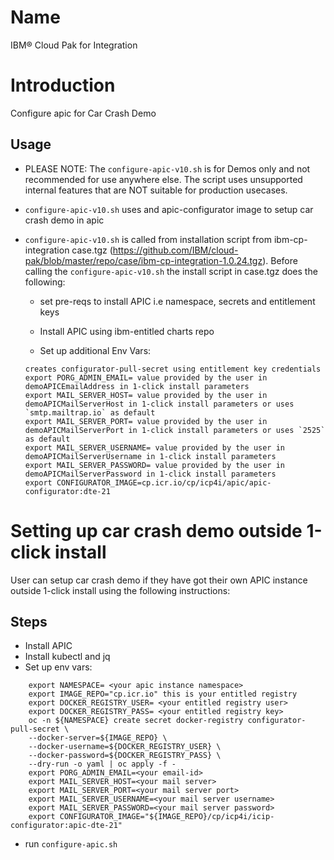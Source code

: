 # Name

IBM&reg; Cloud Pak for Integration

# Introduction

Configure apic for Car Crash Demo

## Usage

- PLEASE NOTE: The `configure-apic-v10.sh` is for Demos only and not recommended for use anywhere else. The script uses unsupported internal features that are NOT suitable for production usecases.

- `configure-apic-v10.sh` uses and apic-configurator image to setup car crash demo in apic

- `configure-apic-v10.sh` is called from installation script from ibm-cp-integration case.tgz (https://github.com/IBM/cloud-pak/blob/master/repo/case/ibm-cp-integration-1.0.24.tgz). Before calling the `configure-apic-v10.sh` the install script in case.tgz does the following:

    - set pre-reqs to install APIC i.e namespace, secrets and entitlement keys

    - Install APIC using ibm-entitled charts repo

    - Set up additional Env Vars:
    ```
    creates configurator-pull-secret using entitlement key credentials
    export PORG_ADMIN_EMAIL= value provided by the user in demoAPICEmailAddress in 1-click install parameters
    export MAIL_SERVER_HOST= value provided by the user in demoAPICMailServerHost in 1-click install parameters or uses `smtp.mailtrap.io` as default
    export MAIL_SERVER_PORT= value provided by the user in demoAPICMailServerPort in 1-click install parameters or uses `2525` as default
    export MAIL_SERVER_USERNAME= value provided by the user in demoAPICMailServerUsername in 1-click install parameters
    export MAIL_SERVER_PASSWORD= value provided by the user in demoAPICMailServerPassword in 1-click install parameters
    export CONFIGURATOR_IMAGE=cp.icr.io/cp/icp4i/apic/apic-configurator:dte-21
    ```

# Setting up car crash demo outside 1-click install

User can setup car crash demo if they have got their own APIC instance outside 1-click install using the following instructions:

## Steps
- Install APIC
- Install kubectl and jq
- Set up env vars:
```
    export NAMESPACE= <your apic instance namespace>
    export IMAGE_REPO="cp.icr.io" this is your entitled registry
    export DOCKER_REGISTRY_USER= <your entitled registry user>
    export DOCKER_REGISTRY_PASS= <your entitled registry key>
    oc -n ${NAMESPACE} create secret docker-registry configurator-pull-secret \
    --docker-server=${IMAGE_REPO} \
    --docker-username=${DOCKER_REGISTRY_USER} \
    --docker-password=${DOCKER_REGISTRY_PASS} \
    --dry-run -o yaml | oc apply -f -
    export PORG_ADMIN_EMAIL=<your email-id>
    export MAIL_SERVER_HOST=<your mail server>
    export MAIL_SERVER_PORT=<your mail server port>
    export MAIL_SERVER_USERNAME=<your mail server username>
    export MAIL_SERVER_PASSWORD=<your mail server password>
    export CONFIGURATOR_IMAGE="${IMAGE_REPO}/cp/icp4i/icip-configurator:apic-dte-21"
```
- run `configure-apic.sh`

